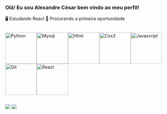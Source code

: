 ### Olá! Eu sou Alexandre César bem vindo ao meu perfil!

🖥️ Estudando React
🔭 Procurando a primeira oportunidade
##  
  
<img align="center" alt="Python" height="100" width="100" src="https://cdn.jsdelivr.net/gh/devicons/devicon/icons/python/python-original-wordmark.svg" /><img align="center" alt="Mysql" height="100" width="100" src="https://cdn.jsdelivr.net/gh/devicons/devicon/icons/mysql/mysql-original-wordmark.svg" /><img align="center" alt="Html" height="100" width="100" src="https://cdn.jsdelivr.net/gh/devicons/devicon/icons/html5/html5-original.svg" /><img align="center" alt="Css3" height="100" width="100" src="https://cdn.jsdelivr.net/gh/devicons/devicon/icons/css3/css3-original.svg" /><img align="center" alt="Javascript" height="100" width="100" src="https://cdn.jsdelivr.net/gh/devicons/devicon/icons/javascript/javascript-original.svg" /><img align="center" alt="Git" height="100" width="100" src="https://cdn.jsdelivr.net/gh/devicons/devicon/icons/git/git-original.svg" /><img src="https://cdn.jsdelivr.net/gh/devicons/devicon/icons/react/react-original.svg" align="center" alt="React" height="100" width="100" />
          
##
  <div>
    <a href="https://www.linkedin.com/in/alexandre-c%C3%A9sar-350726256/recent-activity/" target="_blank"><img src="https://img.shields.io/badge/LinkedIn-0077B5?style=for-the-badge&logo=linkedin&logoColor=white" target="_blank"></a>
<a href="https://www.instagram.com/alexandrecesar9477/" target="_blank"><img src="https://img.shields.io/badge/Instagram-E4405F?style=for-the-badge&logo=instagram&logoColor=white" target="_blank"></a>
